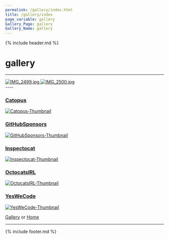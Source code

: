 ```yaml
---
permalink: /gallery/index.html
title: /gallery/index
page_variable: gallery
Gallery_Page: gallery
Gallery_Name: gallery
---
```



{% include header.md %}

# gallery

----
<div class="image-container-gallery ImgContainer">
<a href="resized-IMG_2499.jpg" data-fancybox="gallery/Thumbnails/thumbnail-gallery-IMG_2499.jpg" data-caption="IMG_2499.jpg">
    <img class="image-thumb" src="https://Octocat-Dataset.imagelearning.community/gallery/Thumbnails/thumbnail-gallery-IMG_2499.jpg" alt="IMG_2499.jpg" />
</a>
<a href="resized-IMG_2500.jpg" data-fancybox="gallery/Thumbnails/thumbnail-gallery-IMG_2500.jpg" data-caption="IMG_2500.jpg">
    <img class="image-thumb" src="https://Octocat-Dataset.imagelearning.community/gallery/Thumbnails/thumbnail-gallery-IMG_2500.jpg" alt="IMG_2500.jpg" />
</a>
</div>
----

### [Catopus]( ./Catopus.html)
[ ![Catopus-Thumbnail](/Thumbnails/thumbnail-Catopus-IMG_1961.jpg)]( ./Catopus.html)

### [GitHubSponsors]( ./GitHubSponsors.html)
[ ![GitHubSponsors-Thumbnail](/Thumbnails/thumbnail-GitHubSponsors-IMG_2157.jpg)]( ./GitHubSponsors.html)

### [Inspectocat]( ./Inspectocat.html)
[ ![Inspectocat-Thumbnail](/Thumbnails/thumbnail-Inspectocat-IMG_1866.JPG)]( ./Inspectocat.html)

### [OctocatsIRL]( ./OctocatsIRL.html)
[ ![OctocatsIRL-Thumbnail](/Thumbnails/thumbnail-OctocatsIRL-IMG_1857.JPG)]( ./OctocatsIRL.html)

### [YesWeCode]( ./YesWeCode.html)
[ ![YesWeCode-Thumbnail](/Thumbnails/thumbnail-YesWeCode-IMG_2110.jpg)]( ./YesWeCode.html)


[Gallery]( ./index.html)
  or 
[Home]( ../)

----

<script>

{% include single-gallery.js %}

SetupGallery(".image-container-gallery ImgContainer");

</script>

{% include footer.md %}

<!-- created on 04/07/2020 4:04 PM -->
